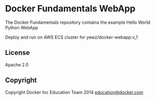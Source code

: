 Docker Fundamentals WebApp
==========================

The Docker Fundamentals repository contains the example Hello World Python WebApp

Deploy and run on AWS ECS cluster for yewz/docker-webapp:v_1

## License

Apache 2.0

## Copyright

Copyright Docker Inc Education Team 2014 <education@docker.com>
